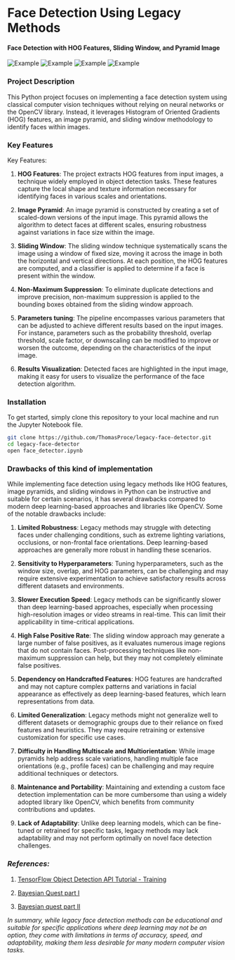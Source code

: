 # Face Detection Using Legacy Methods

#### Face Detection with HOG Features, Sliding Window, and Pyramid Image

![Example](https://i.ibb.co/6g6b64q/bounding-boxes-without-suppression.png)
![Example](https://i.ibb.co/HXdN1kG/bounding-boxes-after-suppression.png)
![Example](https://i.ibb.co/s9ShXNd/with-full-bounding-boxes.png)
![Example](https://i.ibb.co/FbVqzyC/with-suppression.png)
### Project Description

This Python project focuses on implementing a face detection system using classical computer vision techniques without relying on neural networks or the OpenCV library. Instead, it leverages Histogram of Oriented Gradients (HOG) features, an image pyramid, and sliding window methodology to identify faces within images.

### Key Features

Key Features:

1.  **HOG Features**: The project extracts HOG features from input images, a technique widely employed in object detection tasks. These features capture the local shape and texture information necessary for identifying faces in various scales and orientations.
    
2.  **Image Pyramid**: An image pyramid is constructed by creating a set of scaled-down versions of the input image. This pyramid allows the algorithm to detect faces at different scales, ensuring robustness against variations in face size within the image.
    
3.  **Sliding Window**: The sliding window technique systematically scans the image using a window of fixed size, moving it across the image in both the horizontal and vertical directions. At each position, the HOG features are computed, and a classifier is applied to determine if a face is present within the window.
    
4.  **Non-Maximum Suppression**: To eliminate duplicate detections and improve precision, non-maximum suppression is applied to the bounding boxes obtained from the sliding window approach.
    
5.  **Parameters tuning**: The pipeline encompasses various parameters that can be adjusted to achieve different results based on the input images. For instance, parameters such as the probability threshold, overlap threshold, scale factor, or downscaling can be modified to improve or worsen the outcome, depending on the characteristics of the input image.
    
6.  **Results Visualization**: Detected faces are highlighted in the input image, making it easy for users to visualize the performance of the face detection algorithm.


### Installation

To get started, simply clone this repository to your local machine and run the Jupyter Notebook file.

```bash
git clone https://github.com/ThomasProce/legacy-face-detector.git
cd legacy-face-detector
open face_detector.ipynb
```
### Drawbacks of this kind of implementation

While implementing face detection using legacy methods like HOG features, image pyramids, and sliding windows in Python can be instructive and suitable for certain scenarios, it has several drawbacks compared to modern deep learning-based approaches and libraries like OpenCV. Some of the notable drawbacks include:

1.  **Limited Robustness**: Legacy methods may struggle with detecting faces under challenging conditions, such as extreme lighting variations, occlusions, or non-frontal face orientations. Deep learning-based approaches are generally more robust in handling these scenarios.
    
2.  **Sensitivity to Hyperparameters**: Tuning hyperparameters, such as the window size, overlap, and HOG parameters, can be challenging and may require extensive experimentation to achieve satisfactory results across different datasets and environments.
    
3.  **Slower Execution Speed**: Legacy methods can be significantly slower than deep learning-based approaches, especially when processing high-resolution images or video streams in real-time. This can limit their applicability in time-critical applications.
    
4.  **High False Positive Rate**: The sliding window approach may generate a large number of false positives, as it evaluates numerous image regions that do not contain faces. Post-processing techniques like non-maximum suppression can help, but they may not completely eliminate false positives.
    
5.  **Dependency on Handcrafted Features**: HOG features are handcrafted and may not capture complex patterns and variations in facial appearance as effectively as deep learning-based features, which learn representations from data.
    
6.  **Limited Generalization**: Legacy methods might not generalize well to different datasets or demographic groups due to their reliance on fixed features and heuristics. They may require retraining or extensive customization for specific use cases.
    
7.  **Difficulty in Handling Multiscale and Multiorientation**: While image pyramids help address scale variations, handling multiple face orientations (e.g., profile faces) can be challenging and may require additional techniques or detectors.
    
8.  **Maintenance and Portability**: Maintaining and extending a custom face detection implementation can be more cumbersome than using a widely adopted library like OpenCV, which benefits from community contributions and updates.
    
9.  **Lack of Adaptability**: Unlike deep learning models, which can be fine-tuned or retrained for specific tasks, legacy methods may lack adaptability and may not perform optimally on novel face detection challenges.
    
### *References:*

1. [TensorFlow Object Detection API Tutorial - Training](https://tensorflow-object-detection-api-tutorial.readthedocs.io/en/latest/training.html)

2. [Bayesian Quest part I](https://bayesianquest.com/2022/04/07/build-you-computer-vision-application-part-ii-data-preperation-and-annotation/)

3. [Bayesian quest part II](https://bayesianquest.com/2022/04/20/build-you-computer-vision-application-part-iii-pothole-detector-from-scratch-using-legacy-methods-image-pyramids-and-sliding-window/)


*In summary, while legacy face detection methods can be educational and suitable for specific applications where deep learning may not be an option, they come with limitations in terms of accuracy, speed, and adaptability, making them less desirable for many modern computer vision tasks.*
